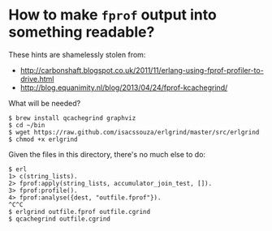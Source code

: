 # How to make `fprof` output into something readable?

These hints are shamelessly stolen from:

- http://carbonshaft.blogspot.co.uk/2011/11/erlang-using-fprof-profiler-to-drive.html
- http://blog.equanimity.nl/blog/2013/04/24/fprof-kcachegrind/

What will be needed?

    $ brew install qcachegrind graphviz
    $ cd ~/bin
    $ wget https://raw.github.com/isacssouza/erlgrind/master/src/erlgrind
    $ chmod +x erlgrind

Given the files in this directory, there's no much else to do:

    $ erl
    1> c(string_lists).
    2> fprof:apply(string_lists, accumulator_join_test, []).
    3> fprof:profile().
    4> fprof:analyse({dest, "outfile.fprof"}).
    ^C^C
    $ erlgrind outfile.fprof outfile.cgrind
    $ qcachegrind outfile.cgrind
